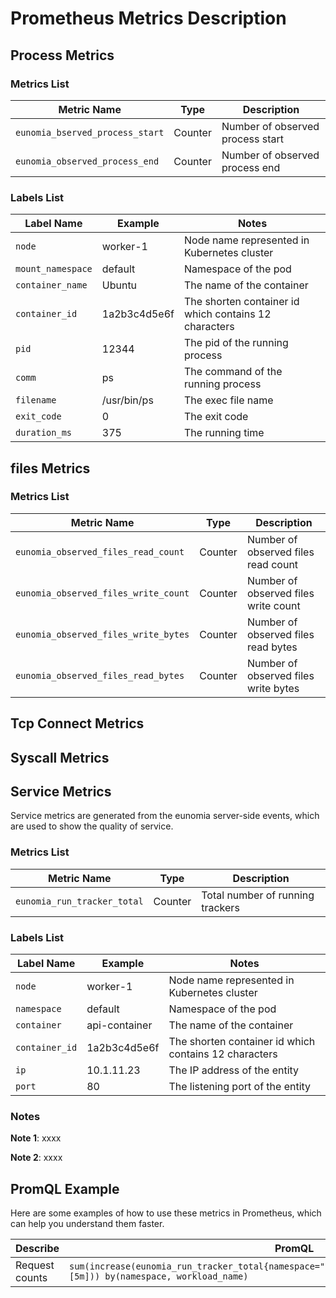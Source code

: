 # Prometheus Metrics Description

## Process Metrics

### Metrics List
| **Metric Name** | **Type** | **Description** |
| --- | --- | --- |
| `eunomia_bserved_process_start` | Counter | Number of observed process start |
| `eunomia_observed_process_end` | Counter | Number of observed process end |

### Labels List
| **Label Name** | **Example** | **Notes** |
| --- | --- | --- |
| `node` | worker-1 | Node name represented in Kubernetes cluster |
| `mount_namespace` | default | Namespace of the pod |
| `container_name` | Ubuntu | The name of the container |
| `container_id` | 1a2b3c4d5e6f | The shorten container id which contains 12 characters |
| `pid` | 12344 | The pid of the running process |
| `comm` | ps | The command of the running process |
| `filename` | /usr/bin/ps | The exec file name |
| `exit_code` | 0 | The exit code |
| `duration_ms` | 375 | The running time |


## files Metrics

### Metrics List
| **Metric Name** | **Type** | **Description** |
| --- | --- | --- |
| `eunomia_observed_files_read_count` | Counter | Number of observed files read count |
| `eunomia_observed_files_write_count` | Counter | Number of observed files write count |
| `eunomia_observed_files_write_bytes` | Counter | Number of observed files read bytes |
| `eunomia_observed_files_read_bytes` | Counter | Number of observed files write bytes |

## Tcp Connect Metrics

## Syscall Metrics

## Service Metrics

Service metrics are generated from the  eunomia server-side events, which are used to show the quality of service.

### Metrics List
| **Metric Name** | **Type** | **Description** |
| --- | --- | --- |
| `eunomia_run_tracker_total` | Counter | Total number of running trackers |

### Labels List
| **Label Name** | **Example** | **Notes** |
| --- | --- | --- |
| `node` | worker-1 | Node name represented in Kubernetes cluster |
| `namespace` | default | Namespace of the pod |
| `container` | api-container | The name of the container |
| `container_id` | 1a2b3c4d5e6f | The shorten container id which contains 12 characters |
| `ip` | 10.1.11.23 | The IP address of the entity |
| `port` | 80 | The listening port of the entity |


### Notes
**Note 1**: xxxx

**Note 2**: xxxx

## PromQL Example

Here are some examples of how to use these metrics in Prometheus, which can help you understand them faster.

| **Describe** | **PromQL** |
| --- | --- |
| Request counts | `sum(increase(eunomia_run_tracker_total{namespace="$namespace",workload_name="$workload"}[5m])) by(namespace, workload_name)` |
